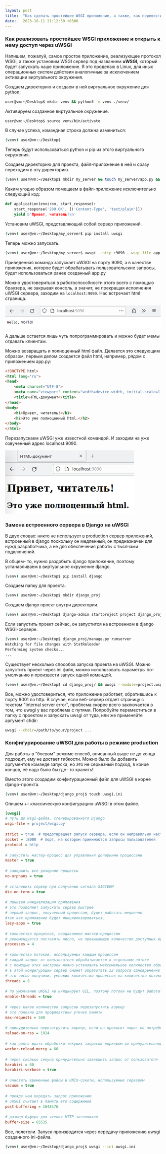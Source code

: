 ```yaml
---
layout: post
title:  "Как сделать простейшее WSGI приложение, а также, как перевести django на использование uWSGI"
date:   2023-10-11 21:12:30 +0300
---
```


### Как реализовать простейшее WSGI приложение и открыть к нему доступ через uWSGI

Напишем, пожалуй, самое простое приложение, реализующее протокол WSGi, а также установим WSGI сервер под названием **uWSGI**, который будет запускать наше приложение.  Я это проделаю в Linux, для иных операционных систем действия аналогичные за исключением активации виртуального окружения.

Создаем директорию и создаем в ней виртуальное окружение для python;

``` bash
user@vm:~/Desktop$ mkdir venv && python3 -m venv ./venv/
```

Активируем созданное виртуальное окружение.

``` bash
user@vm:~/Desktop$ source venv/bin/activate
```

В случае успеха, командная строка должна измениться:

``` bash
(venv) user@vm:~/Desktop$
```

Теперь будут использоваться python и pip из этого виртуального окружения.

Создаем директорию для проекта, файл-приложение в ней и сразу переходим в эту директорию.

``` bash
(venv) user@vm:~/Desktop$ mkdir my_server && touch my_server/app.py && cd my_server
```

Каким угодно образом помещаем в файл-приложение исключительно следующий код:

``` python
def application(environ, start_response):
    start_response('200 OK', [('Content-Type', 'text/plain')])
    yield b'Привет, читатель!\n'
```

Установим uWSGI, представляющий собой сервер приложений.

``` bash
(venv) user@vm:~/Desktop/my_server$ pip install uwsgi
```

Теперь можно запускать.

``` bash
(venv) user@vm:~/Desktop/my_server$ uwsgi --http :9090 --wsgi-file app.py
```

Приведенная команда запускает uWSGI на порту 9090, а в качестве приложения, которое будет обрабатывать пользовательские запросы, будет использоваться ранее созданный app.py

Можно удостовериться в работоспособности этого всего с помощью браузера, не закрывая консоль, а значит, не прекращая исполнения uWSGI сервера, заходим на `localhost:9090`. Нас встречает html страница.

![](images/Pasted%20image%2020231004181250.png)

А дальше остается лишь чуть попрограммировать и можно будет мемы отдавать клиентам.

Можно возвращать и полноценный html файл. Делается это следующим образом, первым делом создается файл html, например, рядом с приложением app.py:

``` html
<!DOCTYPE html>
<html lang="ru">
<head>
    <meta charset="UTF-8">
    <meta name="viewport" content="width=device-width, initial-scale=1.0">
    <title>HTML-документ</title>
</head>
<body>
    <h1>Привет, читатель!</h1>
    <h2>Это уже полноценный html.</h2>
</body>
</html>
```

Перезапускаем uWSGI уже известной командой. И заходим на уже озвученный адрес localhost:9090.

![](images/Pasted%20image%2020231004184406.png)

### Замена встроенного сервера в Django на uWSGI

В двух словах: никто не использует в production сервер приложений, встроенный в django поскольку он медленный, он предназначен для нужд разработчика, а не для обеспечения работы с тысячами подключений.

В общем- то, нужно раздобыть django приложение, поэтому устанавливаем в виртуальное окружение django.

``` bash
(venv) user@vm:~/Desktop$ pip install django
```

Создаем папку для проекта.

``` bash
(venv) user@vm:~/Desktop$ mkdir django_proj
```

Создаем django проект внутри директории.

``` bash
(venv) user@vm:~/Desktop$ django-admin startproject project django_proj/
```

Если запустить проект сейчас, он запустится на встроенном в django WSGI-сервере.

``` bash
(venv) user@vm:~/Desktop$ django_proj/manage.py runserver
Watching for file changes with StatReloader
Performing system checks...
...
```

Существует несколько способов запуска проекта на uWSGI. Можно запустить проект через ini файл, можно использовать параметры по- умолчанию и произвести запуск одной командой.

``` bash
(venv) user@vm:~/Desktop$ cd django_proj/ && uwsgi --module=project.wsgi --http :8001
```

Все, можно удостовериться, что приложение работает, обратившись к порту 8001 по http. В случае, если веб-сервер отдает страницу с текстом "Internal server error", проблема скорее всего заключается в том, что uwsgi у вас проблема с путями. Попробуйте переместиться в папку с проектом и запускать uwsgi от туда, или же применяйте аргумент chdir:

``` bash
uwsgi --chdir=/path/to/your/project ...
```

### Конфигурирование uWSGI для работы в режиме production

Для работы в "боевом" режиме способ, описанный выше не до конца подходит, ему не достает гибкости. Можно было бы добавить аргументов команде запуска, но это не серьезный подход, в конце концов, её надо было бы где- то хранить!

Вместо этого создадим конфигурационный файл для uWSGI в корне django-проекта.

``` bash
(venv) user@vm:~/Desktop/django_proj$ touch uwsgi.ini
```

Опишем +- классическую конфигурацию uWSGI в этом файле.

``` ini
[uwsgi]
# путь до wsgi-файла, сгенерированного Django
wsgi-file = project/wsgi.py

strict = true  # предотвращает запуск сервера, если он неправильно настроен
socket = :8000  # порт, на котором принимаются запросы пользователей
protocol = http

# запустить мастер-процесс для управления дочерними процессами
master = true

# завершить все дочерние процессы
no-orphans = true

# остановить сервер при получении сигнала SIGTERM
die-on-term = true

# ленивая инициализация приложения
# это позволяет запускать сервер быстрее
# первый запрос, полученный процессом, будет работать медленно
#так как приложение будет инициализироваться.
lazy-apps = true

# количество процессов, создаваемое мастер-процессом
# рекомендуется поставить число, не превышающее количество доступных ядер процессора
processes = 4

# количество потоков, используемых каждым процессом
# каждый запрос от пользователя обрабатывается в отдельном потоке
# с помощью этих настроек можно установить максимальное количество обрабатываемых запросов
# в этой конфигурации сервер сможет обработать 32 запроса одновременно
# это число получили, умножив количество процессов на количество потоков
threads = 8

# по умолчанию uWSGI не инициирует GIL, поэтому потоки не будут работать внутри приложения
enable-threads = true

# через какое количество запросов перезапустить воркер
# это полезно для профилактики утечек памяти
max-requests = 500

# принудительно перезагрузить воркер, если он превысит порог по потребляемой памяти
reload-on-rss = 1024

# как долго ждать обработки текущих запросов воркером до принудительной перезагрузки
worker-reload-mercy = 60

# через сколько секунд принудительно завершить запрос от пользователя
harakiri = 60
harakiri-verbose = true

# очистить временные файлы и UNIX-сокеты, используемые сервером
vacuum = true

# прежде чем передать запрос приложению
# uWSGI считает в памяти его содержимое
post-buffering = 1048576

# размер буфера для чтения HTTP-заголовков
buffer-size = 65535
```

Все, полетели. Запуск производится через передачу приложению uwsgi созданного ini-файла.

``` bash
(venv) user@vm:~/Desktop/django_proj$ uwsgi --ini uwsgi.ini
```
